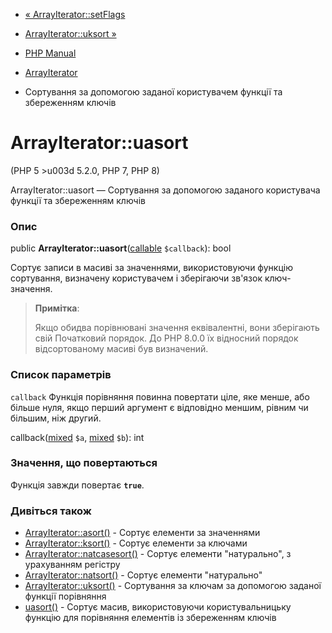- [« ArrayIterator::setFlags](arrayiterator.setflags.md)
- [ArrayIterator::uksort »](arrayiterator.uksort.md)

- [PHP Manual](index.md)
- [ArrayIterator](class.arrayiterator.md)
- Сортування за допомогою заданої користувачем функції та збереженням
ключів

# ArrayIterator::uasort

(PHP 5 \>u003d 5.2.0, PHP 7, PHP 8)

ArrayIterator::uasort — Сортування за допомогою заданого користувача
функції та збереженням ключів

### Опис

public
**ArrayIterator::uasort**([callable](language.types.callable.md)
`$callback`): bool

Сортує записи в масиві за значеннями, використовуючи функцію сортування,
визначену користувачем і зберігаючи зв'язок ключ-значення.

> **Примітка**:
>
> Якщо обидва порівнювані значення еквівалентні, вони зберігають свій
> Початковий порядок. До PHP 8.0.0 їх відносний порядок
> відсортованому масиві був визначений.

### Список параметрів

`callback`
Функція порівняння повинна повертати ціле, яке менше, або
більше нуля, якщо перший аргумент є відповідно меншим,
рівним чи більшим, ніж другий.

callback([mixed](language.types.declarations.md#language.types.declarations.mixed)
`$a`,
[mixed](language.types.declarations.md#language.types.declarations.mixed)
`$b`): int

### Значення, що повертаються

Функція завжди повертає **`true`**.

### Дивіться також

- [ArrayIterator::asort()](arrayiterator.asort.md) - Сортує
елементи за значеннями
- [ArrayIterator::ksort()](arrayiterator.ksort.md) - Сортує
елементи за ключами
- [ArrayIterator::natcasesort()](arrayiterator.natcasesort.md) -
Сортує елементи "натурально", з урахуванням регістру
- [ArrayIterator::natsort()](arrayiterator.natsort.md) - Сортує
елементи "натурально"
- [ArrayIterator::uksort()](arrayiterator.uksort.md) - Сортування за
ключам за допомогою заданої функції порівняння
- [uasort()](function.uasort.md) - Сортує масив, використовуючи
користувальницьку функцію для порівняння елементів із збереженням
ключів
